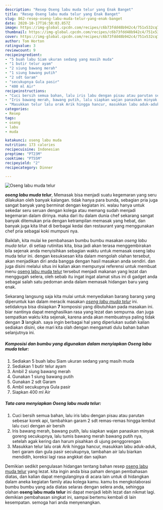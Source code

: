 ```yaml
---
description: "Resep Oseng labu muda telur yang Enak Banget"
title: "Resep Oseng labu muda telur yang Enak Banget"
slug: 862-resep-oseng-labu-muda-telur-yang-enak-banget
date: 2020-10-17T16:50:03.857Z
image: https://img-global.cpcdn.com/recipes/c6b73fdd48b942c4/751x532cq70/oseng-labu-muda-telur-foto-resep-utama.jpg
thumbnail: https://img-global.cpcdn.com/recipes/c6b73fdd48b942c4/751x532cq70/oseng-labu-muda-telur-foto-resep-utama.jpg
cover: https://img-global.cpcdn.com/recipes/c6b73fdd48b942c4/751x532cq70/oseng-labu-muda-telur-foto-resep-utama.jpg
author: Tom Horton
ratingvalue: 3
reviewcount: 9
recipeingredient:
- "5 buah labu Siam ukuran sedang yang masih muda"
- "1 butir telur ayam"
- "2 siung bawang merah"
- "1 siung bawang putih"
- "2 sdt Garam"
- "secukupnya Gula pasir"
- "400 ml Air"
recipeinstructions:
- "Cuci bersih semua bahan, lalu iris labu dengan pisau atau parutan sebesar korek api, tambahkan garam 2 sdt remas-remas hingga lembut lalu cuci dengan air bersih"
- "Iris bawang merah, bawang putih, lalu siapkan wajan panaskan minyak goreng secukupnya, lalu tumis bawang merah bawang putih nya, setelah agak kering dan harum pisahkan di ujung penggorengan"
- "Masukkan telur lalu orak Arik hingga hancur, masukkan labu aduk-aduk, beri garam dan gula pasir secukupnya, tambahan air lalu biarkan mendidih, koreksi lagi rasa angkkat dan sajikan"
categories:
- Resep
tags:
- oseng
- labu
- muda

katakunci: oseng labu muda 
nutrition: 173 calories
recipecuisine: Indonesian
preptime: "PT23M"
cooktime: "PT55M"
recipeyield: "2"
recipecategory: Dinner

---
```



![Oseng labu muda telur](https://img-global.cpcdn.com/recipes/c6b73fdd48b942c4/751x532cq70/oseng-labu-muda-telur-foto-resep-utama.jpg)

<b><i>oseng labu muda telur</i></b>, Memasak bisa menjadi suatu kegemaran yang seru dilakukan oleh banyak kalangan. tidak hanya para bunda, sebagian pria juga sangat banyak yang berminat dengan kegiatan ini. walau hanya untuk sekedar seru seruan dengan kolega atau memang sudah menjadi kegemaran dalam dirinya. maka dari itu dalam dunia chef sekarang sangat banyak ditemukan pria dengan ketrampilan memasak yang hebat, dan banyak juga kita lihat di berbagai kedai dan restaurant yang menggunakan chef pria sebagai koki mumpuni nya.



Baiklah, kita mulai ke pembahasan bumbu bumbu masakan <i>oseng labu muda telur</i>. di setiap rutinitas kita, bisa jadi akan terasa menggembirakan bila sejenak anda menyisihkan sebagian waktu untuk memasak oseng labu muda telur ini. dengan kesuksesan kita dalam mengolah olahan tersebut, akan menjadikan diri anda bangga dengan hasil masakan anda sendiri. dan juga disini melalui situs ini kalian akan mempunyai referensi untuk membuat menu <u>oseng labu muda telur</u> tersebut menjadi makanan yang lezat dan menggugah selera, oleh sebab itu ingat ingat alamat situs ini di gadget anda sebagai salah satu pedoman anda dalam memasak hidangan baru yang enak.


Sekarang langsung saja kita mulai untuk menyediakan barang barang yang diperuntuk kan dalam meracik masakan <u><i>oseng labu muda telur</i></u> ini. setidaknya bisa disiapkan <b>7</b> komposisi yang dibutuhkan pada masakan ini. biar nantinya dapat menghasilkan rasa yang lezat dan sempurna. dan juga sempatkan waktu kita sejenak, karena anda akan membuatnya paling tidak dengan <b>3</b> langkah. saya ingin berbagai hal yang diperlukan sudah kalian sediakan disini, oke mari kita olah dengan mengamati dulu bahan bahan selanjutnya ini.

<!--inarticleads1-->

##### Komposisi dan bumbu yang digunakan dalam menyiapkan Oseng labu muda telur:

1. Sediakan 5 buah labu Siam ukuran sedang yang masih muda
1. Sediakan 1 butir telur ayam
1. Ambil 2 siung bawang merah
1. Gunakan 1 siung bawang putih
1. Gunakan 2 sdt Garam
1. Ambil secukupnya Gula pasir
1. Siapkan 400 ml Air




<!--inarticleads2-->

##### Tata cara menyiapkan Oseng labu muda telur:

1. Cuci bersih semua bahan, lalu iris labu dengan pisau atau parutan sebesar korek api, tambahkan garam 2 sdt remas-remas hingga lembut lalu cuci dengan air bersih
1. Iris bawang merah, bawang putih, lalu siapkan wajan panaskan minyak goreng secukupnya, lalu tumis bawang merah bawang putih nya, setelah agak kering dan harum pisahkan di ujung penggorengan
1. Masukkan telur lalu orak Arik hingga hancur, masukkan labu aduk-aduk, beri garam dan gula pasir secukupnya, tambahan air lalu biarkan mendidih, koreksi lagi rasa angkkat dan sajikan




Demikian sedikit pengulasan hidangan tentang bahan resep <u>oseng labu muda telur</u> yang lezat. kita ingin anda bisa paham dengan pembahasan diatas, dan kalian dapat mengulanginya di acara lain untuk di hidangkan dalam aneka kegiatan family atau kolega kamu. kamu bs mengkolaborasi bumbu bumbu yang ada diatas selaras dengan selera anda, sehingga olahan <b>oseng labu muda telur</b> ini dapat menjadi lebih lezat dan nikmat lagi. demikian pembahasan singkat ini, sampai bertemu kembali di lain kesempatan. semoga hari anda menyenangkan.
